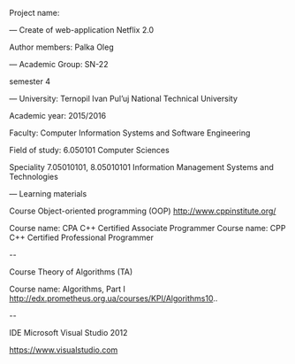Project name:

— Create of  web-application Netflix 2.0

Author members: Palka  Oleg

— Academic Group: SN-22

semester 4

— University: Ternopil Ivan Pul’uj National Technical University

Academic year: 2015/2016

Faculty: Computer Information Systems and Software Engineering

Field of study: 6.050101 Computer Sciences

Speciality 7.05010101, 8.05010101 Information Management Systems and Technologies

— Learning materials

Course Object-oriented programming (OOP) http://www.cppinstitute.org/

Course name: CPA C++ Certified Associate Programmer
Course name: CPP C++ Certified Professional Programmer

--

Course Theory of Algorithms (TA)

Course name: Algorithms, Part I 
http://edx.prometheus.org.ua/courses/KPI/Algorithms10..

--

IDE Microsoft Visual Studio 2012

https://www.visualstudio.com